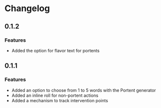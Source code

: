 # Changelog

## 0.1.2

### Features

- Added the option for flavor text for portents

## 0.1.1

### Features

- Added an option to choose from 1 to 5 words with the Portent generator
- Added an inline roll for non-portent actions
- Added a mechanism to track intervention points
